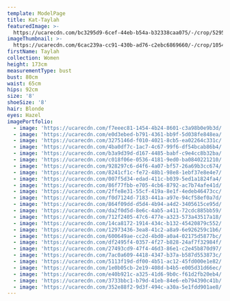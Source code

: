 ```yaml
---
template: ModelPage
title: Kat-Taylah
featuredImage: >-
  https://ucarecdn.com/bc3295d9-6cef-44eb-b54a-b32338caa075/-/crop/5295x3526/0,866/-/preview/
imageThumbnail: >-
  https://ucarecdn.com/6cac239a-cc91-430b-ad76-c2ebc6869660/-/crop/1054x1550/254,26/-/preview/
firstName: Taylah
collection: Women
height: 173cm
measurementType: bust
bust: 80cm
waist: 65cm
hips: 92cm
size: '8'
shoeSize: '8'
hair: Blonde
eyes: Hazel
imagePortfolio:
  - image: 'https://ucarecdn.com/f7eeec81-1454-4b24-8601-c3a98b0e9b3d/'
  - image: 'https://ucarecdn.com/e0d3ebed-b791-4361-bb9f-5d038fe848ea/'
  - image: 'https://ucarecdn.com/3275146d-f010-4021-8cb5-ea02264c331c/'
  - image: 'https://ucarecdn.com/4ba0df7c-1ac7-4c67-99f6-df54bcab86b4/'
  - image: 'https://ucarecdn.com/b3a9d39d-d167-4485-babf-c9e4cc8b32ba/'
  - image: 'https://ucarecdn.com/c018f06e-0536-4181-9ed0-ba0840221210/'
  - image: 'https://ucarecdn.com/928297c6-d4f6-4a07-bf57-26a69b3cc674/'
  - image: 'https://ucarecdn.com/8241cf1c-fe72-48b1-98e8-1ebf37e8e4e7/'
  - image: 'https://ucarecdn.com/007f5d34-edad-411c-b039-5ed1a1824fa4/'
  - image: 'https://ucarecdn.com/86f77fbb-e705-4cb6-8792-ac7b74afe41d/'
  - image: 'https://ucarecdn.com/2ffe8e31-55cf-419a-8e1f-4edeb46473cc/'
  - image: 'https://ucarecdn.com/f0d7124d-7183-441a-a97e-94cf58ef0a7d/'
  - image: 'https://ucarecdn.com/864f09dd-d5d4-4b94-a4d2-3405615ce95d/'
  - image: 'https://ucarecdn.com/da2f0d5d-8e6c-4ab5-a411-72cdc885bb59/'
  - image: 'https://ucarecdn.com/712f2405-47c6-477e-a323-573a43517a18/'
  - image: 'https://ucarecdn.com/14ca8172-1914-434c-b132-45420879c552/'
  - image: 'https://ucarecdn.com/12973436-3ea8-41c2-a8a9-6e926259c1b6/'
  - image: 'https://ucarecdn.com/600649ae-cc2d-4bd0-a0a4-02175d5877bc/'
  - image: 'https://ucarecdn.com/df2495f4-0357-4f27-b828-24af7f32984f/'
  - image: 'https://ucarecdn.com/27493cd9-47f4-46d3-86e1-c2e45b870d97/'
  - image: 'https://ucarecdn.com/7ac0a609-4418-4347-b37a-b587d553873c/'
  - image: 'https://ucarecdn.com/5113f19d-df00-4b51-ac12-45fd000e1e82/'
  - image: 'https://ucarecdn.com/1e0b05cb-2e19-408d-b4b5-e005d31d66ec/'
  - image: 'https://ucarecdn.com/e40b921c-a325-41d6-9b0c-f61d2fb20eb4/'
  - image: 'https://ucarecdn.com/3733bbc1-b79d-41eb-84e6-eb794390c41b/'
  - image: 'https://ucarecdn.com/352e88f2-9d3f-494c-a30a-5e1fdd901ae8/'
---
```



